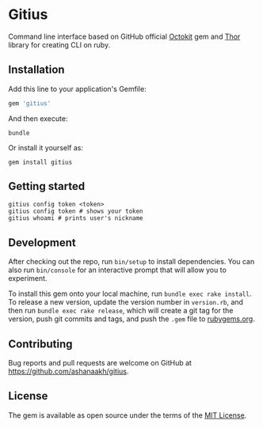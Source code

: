 # Gitius

Command line interface based on GitHub official [Octokit](https://github.com/octokit/octokit.rb)
gem and [Thor](https://github.com/erikhuda/thor) library for creating CLI on ruby.

## Installation

Add this line to your application's Gemfile:

```ruby
gem 'gitius'
```

And then execute:

```shell
bundle
```

Or install it yourself as:

```shell
gem install gitius
```

## Getting started

```shell
gitius config token <token>
gitius config token # shows your token
gitius whoami # prints user's nickname
```

## Development

After checking out the repo, run `bin/setup` to install dependencies. You can also run `bin/console` for an interactive prompt that will allow you to experiment.

To install this gem onto your local machine, run `bundle exec rake install`. To release a new version, update the version number in `version.rb`, and then run `bundle exec rake release`, which will create a git tag for the version, push git commits and tags, and push the `.gem` file to [rubygems.org](https://rubygems.org).

## Contributing

Bug reports and pull requests are welcome on GitHub at https://github.com/ashanaakh/gitius.

## License

The gem is available as open source under the terms of the [MIT License](https://opensource.org/licenses/MIT).
